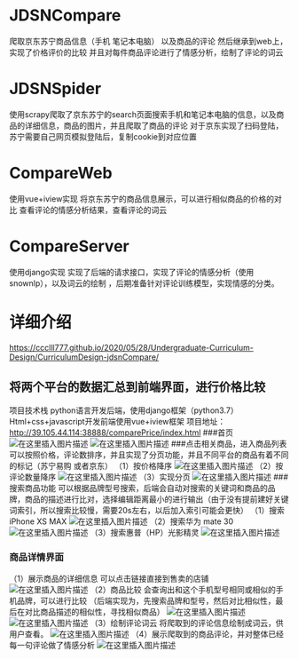 # JDSNCompare
爬取京东苏宁商品信息（手机 笔记本电脑） 以及商品的评论   然后继承到web上，实现了价格评价的比较  并且对每件商品评论进行了情感分析，绘制了评论的词云
# JDSNSpider
使用scrapy爬取了京东苏宁的search页面搜索手机和笔记本电脑的信息，以及商品的详细信息，商品的图片，并且爬取了商品的评论
对于京东实现了扫码登陆，苏宁需要自己网页模拟登陆后，复制cookie到对应位置

# CompareWeb
使用vue+iview实现
将京东苏宁的商品信息展示，可以进行相似商品的价格的对比 查看评论的情感分析结果，查看评论的词云



# CompareServer
使用django实现
实现了后端的请求接口，实现了评论的情感分析（使用snownlp），以及词云的绘制 ，后期准备针对评论训练模型，实现情感的分类。

# 详细介绍
https://ccclll777.github.io/2020/05/28/Undergraduate-Curriculum-Design/CurriculumDesign-jdsnCompare/

## 将两个平台的数据汇总到前端界面，进行价格比较
 项目技术栈
python语言开发后端，使用django框架（python3.7）
Html+css+javascript开发前端使用vue+iview框架
项目地址：http://39.105.44.114:38888/comparePrice/index.html
###首页
![在这里插入图片描述](https://img-blog.csdnimg.cn/20200528230208372.png?x-oss-process=image/watermark,type_ZmFuZ3poZW5naGVpdGk,shadow_10,text_aHR0cHM6Ly9ibG9nLmNzZG4ubmV0L2JhaWR1XzQxODcxNzk0,size_16,color_FFFFFF,t_70)
![在这里插入图片描述](https://img-blog.csdnimg.cn/20200528230328522.png?x-oss-process=image/watermark,type_ZmFuZ3poZW5naGVpdGk,shadow_10,text_aHR0cHM6Ly9ibG9nLmNzZG4ubmV0L2JhaWR1XzQxODcxNzk0,size_16,color_FFFFFF,t_70)
###点击相关商品，进入商品列表
可以按照价格，评论数排序，并且实现了分页功能，并且不同平台的商品有着不同的标记（苏宁易购 或者京东）
（1）按价格降序
![在这里插入图片描述](https://img-blog.csdnimg.cn/2020052823035890.png?x-oss-process=image/watermark,type_ZmFuZ3poZW5naGVpdGk,shadow_10,text_aHR0cHM6Ly9ibG9nLmNzZG4ubmV0L2JhaWR1XzQxODcxNzk0,size_16,color_FFFFFF,t_70)
（2）按评论数量降序
![在这里插入图片描述](https://img-blog.csdnimg.cn/20200528230414262.png?x-oss-process=image/watermark,type_ZmFuZ3poZW5naGVpdGk,shadow_10,text_aHR0cHM6Ly9ibG9nLmNzZG4ubmV0L2JhaWR1XzQxODcxNzk0,size_16,color_FFFFFF,t_70)
（3）实现分页
![在这里插入图片描述](https://img-blog.csdnimg.cn/20200528230449737.png?x-oss-process=image/watermark,type_ZmFuZ3poZW5naGVpdGk,shadow_10,text_aHR0cHM6Ly9ibG9nLmNzZG4ubmV0L2JhaWR1XzQxODcxNzk0,size_16,color_FFFFFF,t_70)
###搜索商品功能
可以根据品牌型号搜索，后端会自动对搜索的关键词和商品的品牌，商品的描述进行比对，选择编辑距离最小的进行输出（由于没有提前建好关键词索引，所以搜索比较慢，需要20s左右，以后加入索引可能会更快）
（1）搜索iPhone XS MAX
![在这里插入图片描述](https://img-blog.csdnimg.cn/20200528230521153.png?x-oss-process=image/watermark,type_ZmFuZ3poZW5naGVpdGk,shadow_10,text_aHR0cHM6Ly9ibG9nLmNzZG4ubmV0L2JhaWR1XzQxODcxNzk0,size_16,color_FFFFFF,t_70)
（2）搜索华为 mate 30
![在这里插入图片描述](https://img-blog.csdnimg.cn/20200528230536856.png?x-oss-process=image/watermark,type_ZmFuZ3poZW5naGVpdGk,shadow_10,text_aHR0cHM6Ly9ibG9nLmNzZG4ubmV0L2JhaWR1XzQxODcxNzk0,size_16,color_FFFFFF,t_70)
（3）搜索惠普（HP）光影精灵
![在这里插入图片描述](https://img-blog.csdnimg.cn/20200528230551906.png?x-oss-process=image/watermark,type_ZmFuZ3poZW5naGVpdGk,shadow_10,text_aHR0cHM6Ly9ibG9nLmNzZG4ubmV0L2JhaWR1XzQxODcxNzk0,size_16,color_FFFFFF,t_70)
### 商品详情界面
（1）展示商品的详细信息
可以点击链接直接到售卖的店铺
![在这里插入图片描述](https://img-blog.csdnimg.cn/20200528230615922.png?x-oss-process=image/watermark,type_ZmFuZ3poZW5naGVpdGk,shadow_10,text_aHR0cHM6Ly9ibG9nLmNzZG4ubmV0L2JhaWR1XzQxODcxNzk0,size_16,color_FFFFFF,t_70)
（2）商品比较
会查询出和这个手机型号相同或相似的手机品牌，可以进行比较
（后端实现为，先搜索品牌和型号，然后对比相似性，最后在对比商品描述的相似性，寻找相似商品）
![在这里插入图片描述](https://img-blog.csdnimg.cn/20200528230632417.png?x-oss-process=image/watermark,type_ZmFuZ3poZW5naGVpdGk,shadow_10,text_aHR0cHM6Ly9ibG9nLmNzZG4ubmV0L2JhaWR1XzQxODcxNzk0,size_16,color_FFFFFF,t_70)
![在这里插入图片描述](https://img-blog.csdnimg.cn/20200528230642713.png?x-oss-process=image/watermark,type_ZmFuZ3poZW5naGVpdGk,shadow_10,text_aHR0cHM6Ly9ibG9nLmNzZG4ubmV0L2JhaWR1XzQxODcxNzk0,size_16,color_FFFFFF,t_70)
（3）绘制评论词云
将爬取到的评论信息绘制成词云，供用户查看。
![在这里插入图片描述](https://img-blog.csdnimg.cn/20200528230703764.png?x-oss-process=image/watermark,type_ZmFuZ3poZW5naGVpdGk,shadow_10,text_aHR0cHM6Ly9ibG9nLmNzZG4ubmV0L2JhaWR1XzQxODcxNzk0,size_16,color_FFFFFF,t_70)
（4）展示爬取到的商品评论，并对整体已经每一句评论做了情感分析
![在这里插入图片描述](https://img-blog.csdnimg.cn/20200528230717978.png?x-oss-process=image/watermark,type_ZmFuZ3poZW5naGVpdGk,shadow_10,text_aHR0cHM6Ly9ibG9nLmNzZG4ubmV0L2JhaWR1XzQxODcxNzk0,size_16,color_FFFFFF,t_70)
